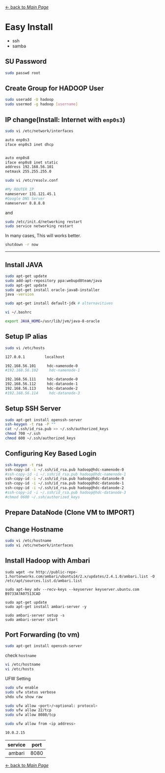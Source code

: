 [← back to *Main Page*](https://github.com/dawkiny/Hadoop/blob/master/README.md)



# Easy Install

* ssh
* samba

## SU Password
```sh
sudo passwd root
```
## Create Group for HADOOP User

```sh
sudo useradd -U hadoop
sudo usermod -g hadoop [username]
```

## IP change(Install: Internet with ```enp0s3```)
```sh
sudo vi /etc/network/interfaces
```

```sh
auto enp0s3
iface enp0s3 inet dhcp


auto enp0s8
iface enp0s8 inet static
address 192.168.56.101
netmask 255.255.255.0
```


```sh
sudo vi /etc/resolv.conf

#My ROUTER IP
nameserver 131.121.45.1
#Google DNS Server
nameserver 8.8.8.8
```

and

```sh
sudo /etc/init.d/networking restart
sudo service networking restart
```
In many cases, This will works better. 
```sh
shutdown -r now
```

---
## Install JAVA

```sh
sudo apt-get update
sudo add-apt-repository ppa:webupd8team/java
sudo apt-get update
sudo apt-get install oracle-java8-installer
java -version

sudo apt-get install default-jdk # alternavitives

vi ~/.bashrc

export JAVA_HOME=/usr/lib/jvm/java-8-oracle
```

## Setup IP alias
```sh
sudo vi /etc/hosts

127.0.0.1         localhost

192.168.56.101     hdc-namenode-0
#192.168.56.102     hdc-namenode-1

192.168.56.111     hdc-datanode-0
192.168.56.112     hdc-datanode-1
192.168.56.113     hdc-datanode-2
#192.168.56.114     hdc-datanode-3
```

## Setup SSH Server

```sh
sudo apt-get install openssh-server
ssh-keygen -t rsa -P ""
cat ~/.ssh/id_rsa.pub >> ~/.ssh/authorized_keys
chmod 700 ~/.ssh
chmod 600 ~/.ssh/authorized_keys
```

## Configuring Key Based Login

```sh
ssh-keygen -t rsa
ssh-copy-id -i ~/.ssh/id_rsa.pub hadoop@hdc-namenode-0
#ssh-copy-id -i ~/.ssh/id_rsa.pub hadoop@hdc-namenode-1
ssh-copy-id -i ~/.ssh/id_rsa.pub hadoop@hdc-datanode-0
ssh-copy-id -i ~/.ssh/id_rsa.pub hadoop@hdc-datanode-1
ssh-copy-id -i ~/.ssh/id_rsa.pub hadoop@hdc-datanode-2
#ssh-copy-id -i ~/.ssh/id_rsa.pub hadoop@hdc-datanode-3
#chmod 0600 ~/.ssh/authorized_keys

```

## Prepare DataNode (Clone VM to IMPORT)

## Change Hostname

```sh
sudo vi /etc/hostname
sudo vi /etc/network/interfaces
```

## Install Hadoop with Ambari

```
sudo wget -nv http://public-repo-1.hortonworks.com/ambari/ubuntu14/2.x/updates/2.4.1.0/ambari.list -O /etc/apt/sources.list.d/ambari.list

sudo apt-key adv --recv-keys --keyserver keyserver.ubuntu.com B9733A7A07513CAD

sudo apt-get update 
sudo apt-get install ambari-server -y

sudo ambari-server setup -s
sudo ambari-server start
```
## Port Forwarding (to vm)

```sh
sudo apt-get install openssh-server
```

check `hostname`

```sh
vi /etc/hostname
vi /etc/hosts
```

UFW Setting

```sh
sudo ufw enable
sudo ufw status verbose
shdo ufw show raw

sudo ufw allow <port>/<optional: protocol>
sudo ufw allow 22/tcp
sudo ufw allow 8080/tcp

sudo ufw allow from <ip address>
```


```sh
10.0.2.15
```
| service | port |
| :-----: | :--: |
| ambari | 8080 |




[← back to *Main Page*](https://github.com/dawkiny/Hadoop/blob/master/README.md)
